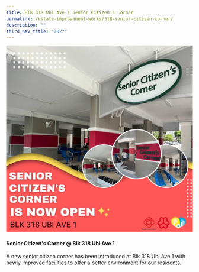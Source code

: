 ```yaml
---
title: Blk 318 Ubi Ave 1 Senior Citizen's Corner
permalink: /estate-improvement-works/318-senior-citizen-corner/
description: ""
third_nav_title: "2022"
---
```




<p><img src="/images/Estate Improvements/Senior Citizens.jpg" alt="@ SeniorCitizens" alt=""></p>

#### Senior Citizen's Corner @ Blk 318 Ubi Ave 1 ####
A new senior citizen corner has been introduced at Blk 318 Ubi Ave 1 with newly improved facilities to offer a better environment for our residents.
